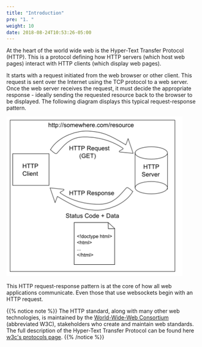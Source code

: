 ```yaml
---
title: "Introduction"
pre: "1. "
weight: 10
date: 2018-08-24T10:53:26-05:00
---
```


At the heart of the world wide web is the Hyper-Text Transfer Protocol (HTTP).  This is a protocol defining how HTTP servers (which host web pages) interact with HTTP clients (which display web pages).   

It starts with a request initiated from the web browser or other client.  This request is sent over the Internet using the TCP protocol to a web server.  Once the web server receives the request, it must decide the appropriate response - ideally sending the requested resource back to the browser to be displayed.  The following diagram displays this typical request-response pattern.

![HTTP's request-response pattern](/images/request-response-pattern.png)

This HTTP request-response pattern is at the core of how all web applications communicate.  Even those that use websockets begin with an HTTP request.

{{% notice note %}}
The HTTP standard, along with many other web technologies, is maintained by the [World-Wide-Web Consortium](https://www.w3.org/) (abbreviated W3C), stakeholders who create and maintain web standards.  The full description of the Hyper-Text Transfer Protocol can be found here [w3c's protocols page](https://www.w3.org/Protocols/).
{{% /notice %}}